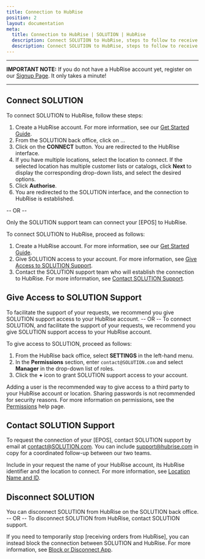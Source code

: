 ```yaml
---
title: Connection to HubRise
position: 2
layout: documentation
meta:
  title: Connection to HubRise | SOLUTION | HubRise
  description: Connect SOLUTION to HubRise, steps to follow to receive your orders in your SOLUTION EPOS.
  description: Connect SOLUTION to HubRise, steps to follow to receive your SOLUTION orders in your EPOS.
---
```


---

**IMPORTANT NOTE:** If you do not have a HubRise account yet, register on our [Signup Page](https://manager.hubrise.com/signup). It only takes a minute!

---

## Connect SOLUTION

To connect SOLUTION to HubRise, follow these steps:

1. Create a HubRise account. For more information, see our [Get Started Guide](/docs/get-started).
1. From the SOLUTION back office, click on ...
1. Click on the **CONNECT** button. You are redirected to the HubRise interface.
1. If you have multiple locations, select the location to connect. If the selected location has multiple customer lists or catalogs, click **Next** to display the corresponding drop-down lists, and select the desired options.
1. Click **Authorise**.
1. You are redirected to the SOLUTION interface, and the connection to HubRise is established.

-- OR --

Only the SOLUTION support team can connect your [EPOS] to HubRise.

To connect SOLUTION to HubRise, proceed as follows:

1. Create a HubRise account. For more information, see our [Get Started Guide](/docs/get-started).
1. Give SOLUTION access to your account. For more information, see [Give Access to SOLUTION Support](#give-access-to-SOLUTION-support).
1. Contact the SOLUTION support team who will establish the connection to HubRise. For more information, see [Contact SOLUTION Support](#contact-SOLUTION-support).

## Give Access to SOLUTION Support

To facilitate the support of your requests, we recommend you give SOLUTION support access to your HubRise account.
-- OR --
To connect SOLUTION, and facilitate the support of your requests, we recommend you give SOLUTION support access to your HubRise account.

To give access to SOLUTION, proceed as follows:

1. From the HubRise back office, select **SETTINGS** in the left-hand menu.
1. In the **Permissions** section, enter `contact@SOLUTION.com` and select **Manager** in the drop-down list of roles.
1. Click the **+** icon to grant SOLUTION support access to your account.

Adding a user is the recommended way to give access to a third party to your HubRise account or location. Sharing passwords is not recommended for security reasons. For more information on permissions, see the [Permissions](/docs/permissions) help page.

## Contact SOLUTION Support

To request the connection of your [EPOS], contact SOLUTION support by email at [contact@SOLUTION.com](mailto:contact@SOLUTION.com). You can include [support@hubrise.com](mailto:support@hubrise.com) in copy for a coordinated follow-up between our two teams.

Include in your request the name of your HubRise account, its HubRise identifier and the location to connect. For more information, see [Location Name and ID](/docs/locations#location-name-and-id).

## Disconnect SOLUTION

You can disconnect SOLUTION from HubRise on the SOLUTION back office.
-- OR --
To disconnect SOLUTION from HubRise, contact SOLUTION support.

If you need to temporarily stop [receiving orders from HubRise], you can instead block the connection between SOLUTION and HubRise. For more information, see [Block or Disconnect App](/docs/connections#block-or-disconnect-app).
